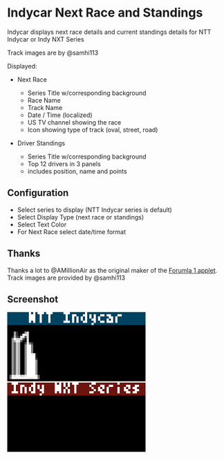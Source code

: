 # Indycar Next Race and Standings

Indycar displays next race details and current standings details for NTT Indycar or Indy NXT Series

Track images are by @samhi113

Displayed:

- Next Race
  - Series Title w/corresponding background
  - Race Name
  - Track Name
  - Date / Time (localized)
  - US TV channel showing the race
  - Icon showing type of track (oval, street, road)

- Driver Standings
  - Series Title w/corresponding background
  - Top 12 drivers in 3 panels
  - includes position, name and points

## Configuration
- Select series to display (NTT Indycar series is default)
- Select Display Type (next race or standings)
- Select Text Color
- For Next Race select date/time format

## Thanks
Thanks a lot to @AMillionAir as the original maker of the [Forumla 1 applet](../formula1/).
Track images are provided by @samhi113

## Screenshot

![](indycar-nextrace.gif) ![](indynxt-standings.gif)
